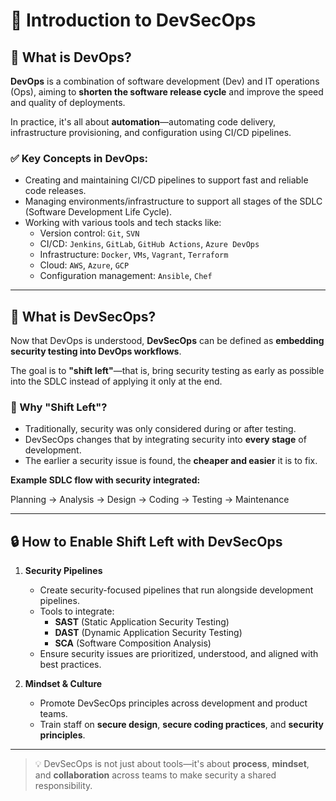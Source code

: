 # 📘 Introduction to DevSecOps

## 🔧 What is DevOps?

**DevOps** is a combination of software development (Dev) and IT operations (Ops), aiming to **shorten the software release cycle** and improve the speed and quality of deployments.

In practice, it's all about **automation**—automating code delivery, infrastructure provisioning, and configuration using CI/CD pipelines.

### ✅ Key Concepts in DevOps:
- Creating and maintaining CI/CD pipelines to support fast and reliable code releases.
- Managing environments/infrastructure to support all stages of the SDLC (Software Development Life Cycle).
- Working with various tools and tech stacks like:
  - Version control: `Git`, `SVN`
  - CI/CD: `Jenkins`, `GitLab`, `GitHub Actions`, `Azure DevOps`
  - Infrastructure: `Docker`, `VMs`, `Vagrant`, `Terraform`
  - Cloud: `AWS`, `Azure`, `GCP`
  - Configuration management: `Ansible`, `Chef`

---

## 🔐 What is DevSecOps?

Now that DevOps is understood, **DevSecOps** can be defined as **embedding security testing into DevOps workflows**.

The goal is to **"shift left"**—that is, bring security testing as early as possible into the SDLC instead of applying it only at the end.

### 🧠 Why "Shift Left"?

- Traditionally, security was only considered during or after testing.
- DevSecOps changes that by integrating security into **every stage** of development.
- The earlier a security issue is found, the **cheaper and easier** it is to fix.

**Example SDLC flow with security integrated:**

Planning → Analysis → Design → Coding → Testing → Maintenance

---

## 🔒 How to Enable Shift Left with DevSecOps

1. **Security Pipelines**
   - Create security-focused pipelines that run alongside development pipelines.
   - Tools to integrate:
     - **SAST** (Static Application Security Testing)
     - **DAST** (Dynamic Application Security Testing)
     - **SCA** (Software Composition Analysis)
   - Ensure security issues are prioritized, understood, and aligned with best practices.

2. **Mindset & Culture**
   - Promote DevSecOps principles across development and product teams.
   - Train staff on **secure design**, **secure coding practices**, and **security principles**.

---

> 💡 DevSecOps is not just about tools—it's about **process**, **mindset**, and **collaboration** across teams to make security a shared responsibility.
